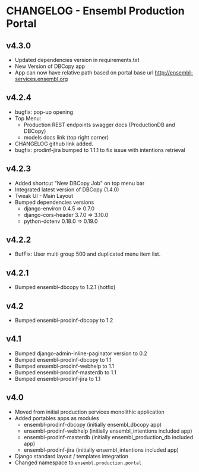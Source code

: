 CHANGELOG - Ensembl Production Portal
=====================================

v4.3.0
------
- Updated dependencies version in requirements.txt
- New Version of DBCopy app
- App can now have relative path based on portal base url http://ensembl-services.ensembl.org 

v4.2.4
------
- bugfix: pop-up opening
- Top Menu: 
  - Production REST endpoints swagger docs (ProductionDB and DBCopy)
  - models docs link (top right corner)
- CHANGELOG github link added.
- bugfix: prodinf-jira bumped to 1.1.1 to fix issue with intentions retrieval

v4.2.3
------
- Added shortcut "New DBCopy Job" on top menu bar
- Integrated latest version of DBCopy (1.4.0) 
- Tweak UI - Main Layout
- Bumped dependencies versions
  - django-environ 0.4.5 => 0.7.0
  - django-cors-header 3.7.0 => 3.10.0
  - python-dotenv 0.18.0 => 0.19.0

v4.2.2
------
- BufFix: User multi group 500 and duplicated menu item list.


v4.2.1
------
- Bumped ensembl-dbcopy to 1.2.1 (hotfix)

v4.2
----
- Bumped ensembl-prodinf-dbcopy to 1.2

v4.1
----
- Bumped django-admin-inline-paginator version to 0.2
- Bumped ensembl-prodinf-dbcopy to 1.1
- Bumped ensembl-prodinf-webhelp to 1.1
- Bumped ensembl-prodinf-masterdb to 1.1
- Bumped ensembl-prodinf-jira to 1.1

v4.0
----
- Moved from initial production services monolithic application
- Added portables apps as modules
  - ensembl-prodinf-dbcopy (initially ensembl_dbcopy app)
  - ensembl-prodinf-webhelp (initially ensembl_intentions included app)
  - ensembl-prodinf-masterdb (initially ensembl_production_db included app)
  - ensembl-prodinf-jira (initially ensembl_intentions included app)
- Django standard layout / templates integration
- Changed namespace to `ensembl.production.portal`
  
